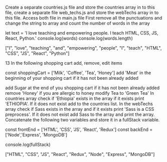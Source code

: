 Create a separate countries.js file and store the countries array in to this file, create a separate file web_techs.js and store the webTechs array in to this file. Access both file in main.js file
First remove all the punctuations and change the string to array and count the number of words in the array


let text =
'I love teaching and empowering people. I teach HTML, CSS, JS, React, Python.'
console.log(words)
console.log(words.length)

["I", "love", "teaching", "and", "empowering", "people", "I", "teach", "HTML", "CSS", "JS", "React", "Python"]

13
In the following shopping cart add, remove, edit items


const shoppingCart = ['Milk', 'Coffee', 'Tea', 'Honey']
add 'Meat' in the beginning of your shopping cart if it has not been already added

add Sugar at the end of you shopping cart if it has not been already added
remove 'Honey' if you are allergic to honey
modify Tea to 'Green Tea'
In countries array check if 'Ethiopia' exists in the array if it exists print 'ETHIOPIA'. If it does not exist add to the countries list.
In the webTechs array check if Sass exists in the array and if it exists print 'Sass is a CSS preprocess'. If it does not exist add Sass to the array and print the array.
Concatenate the following two variables and store it in a fullStack variable.


const frontEnd = ['HTML', 'CSS', 'JS', 'React', 'Redux']
const backEnd = ['Node','Express', 'MongoDB']

console.log(fullStack)

["HTML", "CSS", "JS", "React", "Redux", "Node", "Express", "MongoDB"]